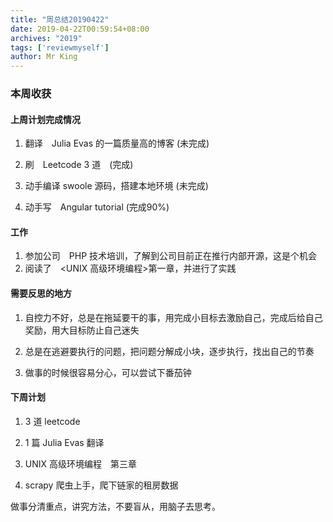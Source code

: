 ```yaml
---
title: "周总结20190422"
date: 2019-04-22T00:59:54+08:00
archives: "2019"
tags: ['reviewmyself']
author: Mr King
---
```


### 本周收获

#### 上周计划完成情况


1. 翻译　Julia Evas 的一篇质量高的博客 (未完成)

2. 刷　Leetcode 3 道　(完成)

3. 动手编译 swoole 源码，搭建本地环境 (未完成)

4. 动手写　Angular tutorial (完成90%)

#### 工作

1. 参加公司　PHP 技术培训，了解到公司目前正在推行内部开源，这是个机会
2. 阅读了　<UNIX 高级环境编程>第一章，并进行了实践

#### 需要反思的地方

1. 自控力不好，总是在拖延要干的事，用完成小目标去激励自己，完成后给自己奖励，用大目标防止自己迷失

2. 总是在逃避要执行的问题，把问题分解成小块，逐步执行，找出自己的节奏

3. 做事的时候很容易分心，可以尝试下番茄钟

#### 下周计划

1. 3 道 leetcode

2. 1 篇 Julia Evas 翻译

3. UNIX 高级环境编程　第三章

4. scrapy 爬虫上手，爬下链家的租房数据

>
做事分清重点，讲究方法，不要盲从，用脑子去思考。